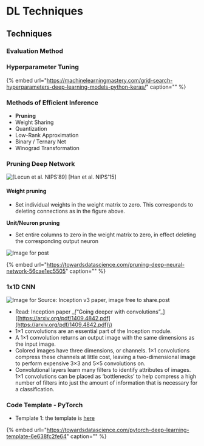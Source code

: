 # DL Techniques

## Techniques

### Evaluation Method

### Hyperparameter Tuning

{% embed url="https://machinelearningmastery.com/grid-search-hyperparameters-deep-learning-models-python-keras/" caption="" %}

### Methods of Efficient Inference

* **Pruning**
* Weight Sharing
* Quantization
* Low-Rank Approximation
* Binary / Ternary Net
* Winograd Transformation

### Pruning Deep Network

![\[Lecun et al. NIPS&#x2019;89\] \[Han et al. NIPS&#x2019;15\]](../../../images/image%20%2810%29.png)

#### Weight pruning

* Set individual weights in the weight matrix to zero. This corresponds to deleting connections as in the figure above.

**Unit/Neuron pruning**

* Set entire columns to zero in the weight matrix to zero, in effect deleting the corresponding output neuron

![Image for post](https://miro.medium.com/max/791/1*pQeZG3Dp91OZ8WWV-VJ9Mw.png)

{% embed url="https://towardsdatascience.com/pruning-deep-neural-network-56cae1ec5505" caption="" %}

### 1x1D CNN

![Image for Source: Inception v3 paper, image free to share.post](https://miro.medium.com/max/2521/1*whVu6bmbDi9HtPIjSYPoWg.png)

* Read: Inception paper   _\_\[_“Going deeper with convolutions”\_\]\([https://arxiv.org/pdf/1409.4842.pdf](https://arxiv.org/pdf/1409.4842.pdf)\)
* 1×1 convolutions are an essential part of the Inception module.
* A 1×1 convolution returns an output image with the same dimensions as the input image.
* Colored images have three dimensions, or channels. 1×1 convolutions compress these channels at little cost, leaving a two-dimensional image to perform expensive 3×3 and 5×5 convolutions on.
* Convolutional layers learn many filters to identify attributes of images. 1×1 convolutions can be placed as ‘bottlenecks’ to help compress a high number of filters into just the amount of information that is necessary for a classification.

### Code Template - PyTorch

* Template 1:  the template is [here](https://github.com/FrancescoSaverioZuppichini/PyTorch-Deep-Learning-Template/tree/master)

{% embed url="https://towardsdatascience.com/pytorch-deep-learning-template-6e638fc2fe64" caption="" %}

